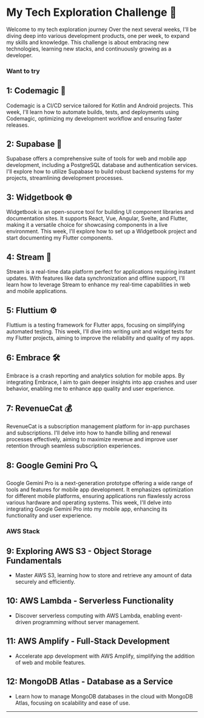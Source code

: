 # My Tech Exploration Challenge 🚀

Welcome to my tech exploration journey Over the next several weeks, I'll be diving deep into various development products, one per week, to expand my skills and knowledge. This challenge is about embracing new technologies, learning new stacks, and continuously growing as a developer.


### Want to try

## 1: Codemagic 🔄

Codemagic is a CI/CD service tailored for Kotlin and Android projects. This week, I'll learn how to automate builds, tests, and deployments using Codemagic, optimizing my development workflow and ensuring faster releases.

## 2: Supabase 📡

Supabase offers a comprehensive suite of tools for web and mobile app development, including a PostgreSQL database and authentication services. I'll explore how to utilize Supabase to build robust backend systems for my projects, streamlining development processes.

## 3: Widgetbook 🌐

Widgetbook is an open-source tool for building UI component libraries and documentation sites. It supports React, Vue, Angular, Svelte, and Flutter, making it a versatile choice for showcasing components in a live environment. This week, I'll explore how to set up a Widgetbook project and start documenting my Flutter components.

## 4: Stream 🔴

Stream is a real-time data platform perfect for applications requiring instant updates. With features like data synchronization and offline support, I'll learn how to leverage Stream to enhance my real-time capabilities in web and mobile applications.

## 5: Fluttium ⚙️

Fluttium is a testing framework for Flutter apps, focusing on simplifying automated testing. This week, I'll dive into writing unit and widget tests for my Flutter projects, aiming to improve the reliability and quality of my apps.


## 6: Embrace 🛠️

Embrace is a crash reporting and analytics solution for mobile apps. By integrating Embrace, I aim to gain deeper insights into app crashes and user behavior, enabling me to enhance app quality and user experience.


## 7: RevenueCat 💰

RevenueCat is a subscription management platform for in-app purchases and subscriptions. I'll delve into how to handle billing and renewal processes effectively, aiming to maximize revenue and improve user retention through seamless subscription experiences.


## 8: Google Gemini Pro 🔍

Google Gemini Pro is a next-generation prototype offering a wide range of tools and features for mobile app development. It emphasizes optimization for different mobile platforms, ensuring applications run flawlessly across various hardware and operating systems. This week, I'll delve into integrating Google Gemini Pro into my mobile app, enhancing its functionality and user experience.


### AWS Stack
## 9: Exploring AWS S3 - Object Storage Fundamentals
- Master AWS S3, learning how to store and retrieve any amount of data securely and efficiently.

## 10: AWS Lambda - Serverless Functionality
- Discover serverless computing with AWS Lambda, enabling event-driven programming without server management.

## 11: AWS Amplify - Full-Stack Development
- Accelerate app development with AWS Amplify, simplifying the addition of web and mobile features.

## 12: MongoDB Atlas - Database as a Service
- Learn how to manage MongoDB databases in the cloud with MongoDB Atlas, focusing on scalability and ease of use.


---